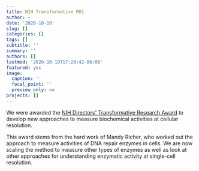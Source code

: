 ```yaml
---
title: NIH Transformative R01
author: ~
date: '2020-10-19'
slug: []
categories: []
tags: []
subtitle: ''
summary: ''
authors: []
lastmod: '2020-10-19T17:20:42-06:00'
featured: yes
image:
  caption: ''
  focal_point: ''
  preview_only: no
projects: []
---
```

We were awarded the [NIH Directors' Transformative Research Award](https://commonfund.nih.gov/TRA/recipients) to develop new approaches to measure biochemical activities at cellular resolution.

This award stems from the hard work of Mandy Richer, who worked out the approach to measure activities of DNA repair enzymes in cells. We are now scaling the method to measure other types of enzymes as well as look at other approaches for understanding enzymatic activity at single-cell resolution.

